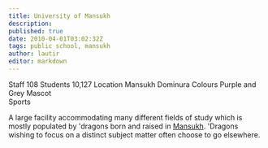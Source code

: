 ```yaml
---
title: University of Mansukh
description:
published: true
date: 2010-04-01T03:02:32Z
tags: public school, mansukh
author: lautir
editor: markdown
---
```


Staff 	108
Students 	10,127
Location 	Mansukh Dominura
Colours 	Purple and Grey
Mascot 	
Sports 

A large facility accommodating many different fields of study which is mostly populated by 'dragons born and raised in [Mansukh](/Mansukh "wikilink"). 'Dragons wishing to focus on a distinct subject matter often choose to go elsewhere.